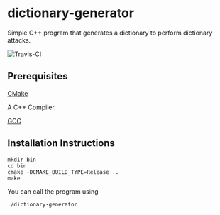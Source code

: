 # dictionary-generator
Simple C++ program that generates a dictionary to perform dictionary attacks.

![Travis-CI](https://travis-ci.org/saurabhsangpal/dictionary-generator.svg?branch=master)

## Prerequisites

[CMake](https://cmake.org)

A C++ Compiler.

[GCC](https://gnu.org/software/gcc)

## Installation Instructions

	mkdir bin
	cd bin
	cmake -DCMAKE_BUILD_TYPE=Release ..
	make

You can call the program using

	./dictionary-generator
